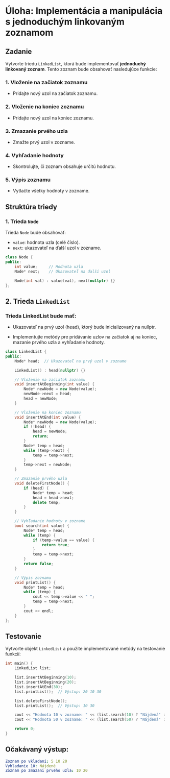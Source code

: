 # Úloha: Implementácia a manipulácia s jednoduchým linkovaným zoznamom

## Zadanie

Vytvorte triedu `LinkedList`, ktorá bude implementovať **jednoduchý linkovaný zoznam**. Tento zoznam bude obsahovať nasledujúce funkcie:

### 1. Vloženie na začiatok zoznamu
- Pridajte nový uzol na začiatok zoznamu.

### 2. Vloženie na koniec zoznamu
- Pridajte nový uzol na koniec zoznamu.

### 3. Zmazanie prvého uzla
- Zmažte prvý uzol v zozname.

### 4. Vyhľadanie hodnoty
- Skontrolujte, či zoznam obsahuje určitú hodnotu.

### 5. Výpis zoznamu
- Vytlačte všetky hodnoty v zozname.

## Struktúra triedy

### 1. Trieda `Node`
Trieda `Node` bude obsahovať:
- `value`: hodnota uzla (celé číslo).
- `next`: ukazovateľ na ďalší uzol v zozname.

```cpp
class Node {
public:
    int value;     // Hodnota uzla
    Node* next;    // Ukazovateľ na ďalší uzol

    Node(int val) : value(val), next(nullptr) {}
};
```

## 2. Trieda `LinkedList`

### Trieda LinkedList bude mať:

- Ukazovateľ na prvý uzol (head), ktorý bude inicializovaný na nullptr.

- Implementujte metódy pre pridávanie uzlov na začiatok aj na koniec, mazanie prvého uzla a vyhľadanie hodnoty.


```cpp
class LinkedList {
public:
    Node* head;  // Ukazovateľ na prvý uzol v zozname

    LinkedList() : head(nullptr) {}

    // Vloženie na začiatok zoznamu
    void insertAtBeginning(int value) {
        Node* newNode = new Node(value);
        newNode->next = head;
        head = newNode;
    }

    // Vloženie na koniec zoznamu
    void insertAtEnd(int value) {
        Node* newNode = new Node(value);
        if (!head) {
            head = newNode;
            return;
        }
        Node* temp = head;
        while (temp->next) {
            temp = temp->next;
        }
        temp->next = newNode;
    }

    // Zmazanie prvého uzla
    void deleteFirstNode() {
        if (head) {
            Node* temp = head;
            head = head->next;
            delete temp;
        }
    }

    // Vyhľadanie hodnoty v zozname
    bool search(int value) {
        Node* temp = head;
        while (temp) {
            if (temp->value == value) {
                return true;
            }
            temp = temp->next;
        }
        return false;
    }

    // Výpis zoznamu
    void printList() {
        Node* temp = head;
        while (temp) {
            cout << temp->value << " ";
            temp = temp->next;
        }
        cout << endl;
    }
};
```

## Testovanie

Vytvorte objekt `LinkedList` a použite implementované metódy na testovanie funkcií:

```cpp
int main() {
    LinkedList list;

    list.insertAtBeginning(10);
    list.insertAtBeginning(20);
    list.insertAtEnd(30);
    list.printList();  // Výstup: 20 10 30

    list.deleteFirstNode();
    list.printList();  // Výstup: 10 30

    cout << "Hodnota 10 v zozname: " << (list.search(10) ? "Nájdená" : "Nenájdená") << endl;
    cout << "Hodnota 50 v zozname: " << (list.search(50) ? "Nájdená" : "Nenájdená") << endl;

    return 0;
}
```

## Očakávaný výstup:

```yaml
Zoznam po vkladani: 5 10 20 
Vyhladanie 10: Nájdené
Zoznam po zmazani prveho uzla: 10 20
```





